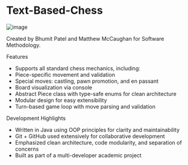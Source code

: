 # Text-Based-Chess

![image](https://github.com/user-attachments/assets/155f865d-9a3c-437d-baa9-926ae0eee392)


Created by Bhumit Patel and Matthew McCaughan for Software Methodology.

Features
* Supports all standard chess mechanics, including:
* Piece-specific movement and validation
* Special moves: castling, pawn promotion, and en passant
* Board visualization via console
* Abstract Piece class with type-safe enums for clean architecture
* Modular design for easy extensibility
* Turn-based game loop with move parsing and validation

Development Highlights
* Written in Java using OOP principles for clarity and maintainability
* Git + GitHub used extensively for collaborative development
* Emphasized clean architecture, code modularity, and separation of concerns
* Built as part of a multi-developer academic project
